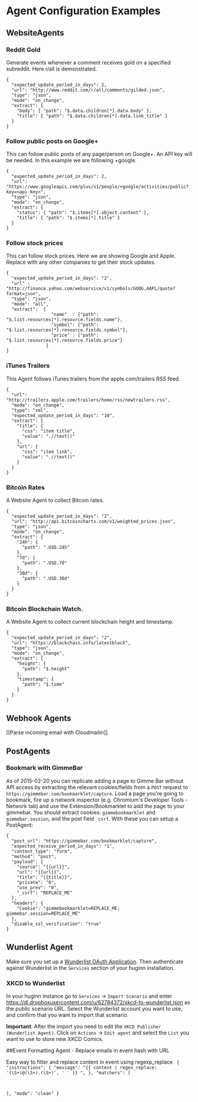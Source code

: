 # Agent Configuration Examples

## WebsiteAgents

### Reddit Gold

Generate events whenever a comment receives gold on a specified subreddit. Here r/all is demonstrated.

    {
      "expected_update_period_in_days": 2,
      "url": "http://www.reddit.com/r/all/comments/gilded.json",
      "type": "json",
      "mode": "on_change",
      "extract": {
        "body": { "path": "$.data.children[*].data.body" },
        "title": { "path": "$.data.children[*].data.link_title" }
      }
    }

### Follow public posts on Google+

This can follow public posts of any page/person on Google+. An API key will be needed. In this example we are following +google.

    {
      "expected_update_period_in_days": 2,
      "url": "https://www.googleapis.com/plus/v1/people/+google/activities/public?key=<api-key>",
      "type": "json",
      "mode": "on_change",
      "extract": {
        "status": { "path": "$.items[*].object.content" },
        "title": { "path": "$.items[*].title" }
      }
    }

### Follow stock prices

This can follow stock prices. Here we are showing Google and Apple. Replace with any other companies to get their stock updates.


    {
      "expected_update_period_in_days": "2",
      "url" : "http://finance.yahoo.com/webservice/v1/symbols/GOOG,AAPL/quote?format=json",
      "type": "json",
      "mode": "all",
      "extract":  {
                     "name"  : {"path": "$.list.resources[*].resource.fields.name"},
                     "symbol": {"path": "$.list.resources[*].resource.fields.symbol"},
                     "price" : {"path": "$.list.resources[*].resource.fields.price"}
                   }
    }

### iTunes Trailers

This Agent follows iTunes trailers from the apple.com/trailers RSS feed.

    {
      "url": "http://trailers.apple.com/trailers/home/rss/newtrailers.rss",
      "mode": "on_change",
      "type": "xml",
      "expected_update_period_in_days": "10",
      "extract": {
        "title": {
          "css": "item title",
          "value": ".//text()"
        },
        "url": {
          "css": "item link",
          "value": ".//text()"
        }
      }
    }

### Bitcoin Rates

A Website Agent to collect Bitcoin rates.

    {
      "expected_update_period_in_days": "2",
      "url": "http://api.bitcoincharts.com/v1/weighted_prices.json",
      "type": "json",
      "mode": "on_change",
      "extract": {
        "24h": {
          "path": ".USD.24h"
        },
        "7d": {
          "path": ".USD.7d"
        },
        "30d": {
          "path": ".USD.30d"
        }
      }
    }

### Bitcoin Blockchain Watch.

A Website Agent to collect current blockchain height and timestamp.

    {
      "expected_update_period_in_days": "2",
      "url": "https://blockchain.info/latestblock",
      "type": "json",
      "mode": "on_change",
      "extract": {
        "height": {
          "path": "$.height"
        },
        "timestamp": {
          "path": "$.time"
        }
      }
    }

## Webhook Agents

[[Parse incoming email with Cloudmailin]]

## PostAgents

### Bookmark with GimmeBar

As of 2015-02-20 you can replicate adding a page to Gimme Bar without API access by extracting the relevant cookies/fields from a `POST` request to `https://gimmebar.com/bookmarklet/capture`. Load a page you're going to bookmark, fire up a network inspector (e.g. Chromium's Developer Tools - Network tab) and use the Extension/Bookmarklet to add the page to your gimmebar. You should extract cookies: `gimmebookmarklet` and `gimmebar.session`, and the post field `_csrf`. With these you can setup a PostAgent:

    {
      "post_url": "https://gimmebar.com/bookmarklet/capture",
      "expected_receive_period_in_days": "1",
      "content_type": "form",
      "method": "post",
      "payload": {
        "source": "{{url}}",
        "url": "{{url}}",
        "title": "{{title}}",
        "private": "0",
        "use_prev": "0",
        "_csrf": "REPLACE_ME"
      },
      "headers": {
        "Cookie": "gimmebookmarklet=REPLACE_ME; gimmebar.session=REPLACE_ME"
      },
      "disable_ssl_verification": "true"
    }

## Wunderlist Agent

Make sure you set up a [Wunderlist OAuth Application](https://github.com/cantino/huginn/wiki/Configuring-OAuth-applications#wunderlist). Then authenticate against Wunderlist in the `Services` section of your huginn installation.

### XKCD to Wunderlist

In your huginn instance go to `Services` -> `Import Scenario` and enter https://dl.dropboxusercontent.com/u/62784372/xkcd-to-wunderlist.json as the public scenario URL. Select the Wunderlist account you want to use, and confirm that you want to import that scenario.

**Important**: After the import you need to edit the `XKCD Publisher (Wunderlist Agent)`. Click on `Actions` -> `Edit agent` and select the `List` you want to use to store new XKCD Comics.

##Event Formatting Agent - Replace emails in event hash with URL

Easy way to filter and replace content in event using regexp_replace
<code>
{
  "instructions": {
    "message": "{{ content | regex_replace: '(\\S+)@(\\S+).(\\S+)', ' ' }}  ",
  },
  "matchers": [

  ],
  "mode": "clean"
} 
</code>